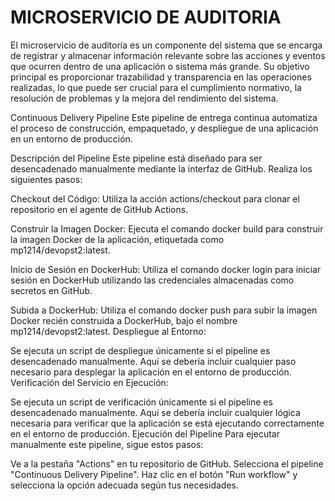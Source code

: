# MICROSERVICIO DE AUDITORIA
El microservicio de auditoría es un componente del sistema que se encarga de registrar y almacenar información relevante sobre las acciones y eventos que ocurren dentro de una aplicación o sistema más grande. Su objetivo principal es proporcionar trazabilidad y transparencia en las operaciones realizadas, lo que puede ser crucial para el cumplimiento normativo, la resolución de problemas y la mejora del rendimiento del sistema.


Continuous Delivery Pipeline
Este pipeline de entrega continua automatiza el proceso de construcción, empaquetado, y despliegue de una aplicación en un entorno de producción.

Descripción del Pipeline
Este pipeline está diseñado para ser desencadenado manualmente mediante la interfaz de GitHub. Realiza los siguientes pasos:

Checkout del Código:
Utiliza la acción actions/checkout para clonar el repositorio en el agente de GitHub Actions.

Construir la Imagen Docker:
Ejecuta el comando docker build para construir la imagen Docker de la aplicación, etiquetada como mp1214/devopst2:latest.

Inicio de Sesión en DockerHub:
Utiliza el comando docker login para iniciar sesión en DockerHub utilizando las credenciales almacenadas como secretos en GitHub.

Subida a DockerHub:
Utiliza el comando docker push para subir la imagen Docker recién construida a DockerHub, bajo el nombre mp1214/devopst2:latest.
Despliegue al Entorno:

Se ejecuta un script de despliegue únicamente si el pipeline es desencadenado manualmente.
Aquí se debería incluir cualquier paso necesario para desplegar la aplicación en el entorno de producción.
Verificación del Servicio en Ejecución:

Se ejecuta un script de verificación únicamente si el pipeline es desencadenado manualmente.
Aquí se debería incluir cualquier lógica necesaria para verificar que la aplicación se está ejecutando correctamente en el entorno de producción.
Ejecución del Pipeline
Para ejecutar manualmente este pipeline, sigue estos pasos:

Ve a la pestaña "Actions" en tu repositorio de GitHub.
Selecciona el pipeline "Continuous Delivery Pipeline".
Haz clic en el botón "Run workflow" y selecciona la opción adecuada según tus necesidades.

